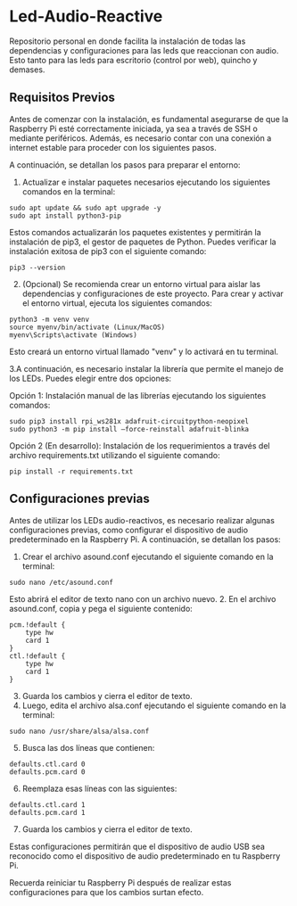 # Led-Audio-Reactive
Repositorio personal en donde facilita la instalación de todas las dependencias y configuraciones para las leds que reaccionan con audio. Esto tanto para las leds para escritorio (control por web), quincho y demases.

## Requisitos Previos
Antes de comenzar con la instalación, es fundamental asegurarse de que la Raspberry Pi esté correctamente iniciada, ya sea a través de SSH o mediante periféricos. Además, es necesario contar con una conexión a internet estable para proceder con los siguientes pasos.

A continuación, se detallan los pasos para preparar el entorno:

1. Actualizar e instalar paquetes necesarios ejecutando los siguientes comandos en la terminal:
```
sudo apt update && sudo apt upgrade -y
sudo apt install python3-pip
```
Estos comandos actualizarán los paquetes existentes y permitirán la instalación de pip3, el gestor de paquetes de Python. Puedes verificar la instalación exitosa de pip3 con el siguiente comando:
```
pip3 --version
```
2. (Opcional)  Se recomienda crear un entorno virtual para aislar las dependencias y configuraciones de este proyecto. Para crear y activar el entorno virtual, ejecuta los siguientes comandos:
```
python3 -m venv venv
source myenv/bin/activate (Linux/MacOS)
myenv\Scripts\activate (Windows)
```
Esto creará un entorno virtual llamado "venv" y lo activará en tu terminal.

3.A continuación, es necesario instalar la librería que permite el manejo de los LEDs. Puedes elegir entre dos opciones:

Opción 1: Instalación manual de las librerías ejecutando los siguientes comandos:
```
sudo pip3 install rpi_ws281x adafruit-circuitpython-neopixel
sudo python3 -m pip install –force-reinstall adafruit-blinka
```

Opción 2 (En desarrollo): Instalación de los requerimientos a través del archivo requirements.txt utilizando el siguiente comando:
```
pip install -r requirements.txt
```
## Configuraciones previas
Antes de utilizar los LEDs audio-reactivos, es necesario realizar algunas configuraciones previas, como configurar el dispositivo de audio predeterminado en la Raspberry Pi. A continuación, se detallan los pasos:

1. Crear el archivo asound.conf ejecutando el siguiente comando en la terminal:
```
sudo nano /etc/asound.conf
```
Esto abrirá el editor de texto nano con un archivo nuevo.
2. En el archivo asound.conf, copia y pega el siguiente contenido:
```
pcm.!default {
    type hw
    card 1
}
ctl.!default {
    type hw
    card 1
}
```
3. Guarda los cambios y cierra el editor de texto.
4. Luego, edita el archivo alsa.conf ejecutando el siguiente comando en la terminal:
```
sudo nano /usr/share/alsa/alsa.conf
```
5. Busca las dos líneas que contienen:
```
defaults.ctl.card 0
defaults.pcm.card 0
```
6. Reemplaza esas líneas con las siguientes:
```
defaults.ctl.card 1
defaults.pcm.card 1

```
7. Guarda los cambios y cierra el editor de texto.

Estas configuraciones permitirán que el dispositivo de audio USB sea reconocido como el dispositivo de audio predeterminado en tu Raspberry Pi.

Recuerda reiniciar tu Raspberry Pi después de realizar estas configuraciones para que los cambios surtan efecto.
